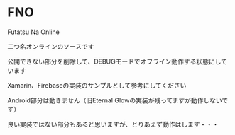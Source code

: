 # FNO
Futatsu Na Online

二つ名オンラインのソースです

公開できない部分を削除して、DEBUGモードでオフライン動作する状態にしています

Xamarin、Firebaseの実装のサンプルとして参考にしてください

Android部分は動きません（旧Eternal Glowの実装が残ってますが動作しないです）

良い実装ではない部分もあると思いますが、とりあえず動作はします・・・
